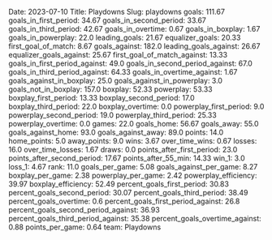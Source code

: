 Date: 2023-07-10
Title: Playdowns
Slug: playdowns
goals: 111.67
goals_in_first_period: 34.67
goals_in_second_period: 33.67
goals_in_third_period: 42.67
goals_in_overtime: 0.67
goals_in_boxplay: 1.67
goals_in_powerplay: 22.0
leading_goals: 21.67
equalizer_goals: 20.33
first_goal_of_match: 8.67
goals_against: 182.0
leading_goals_against: 26.67
equalizer_goals_against: 25.67
first_goal_of_match_against: 13.33
goals_in_first_period_against: 49.0
goals_in_second_period_against: 67.0
goals_in_third_period_against: 64.33
goals_in_overtime_against: 1.67
goals_against_in_boxplay: 25.0
goals_against_in_powerplay: 3.0
goals_not_in_boxplay: 157.0
boxplay: 52.33
powerplay: 53.33
boxplay_first_period: 13.33
boxplay_second_period: 17.0
boxplay_third_period: 22.0
boxplay_overtime: 0.0
powerplay_first_period: 9.0
powerplay_second_period: 19.0
powerplay_third_period: 25.33
powerplay_overtime: 0.0
games: 22.0
goals_home: 56.67
goals_away: 55.0
goals_against_home: 93.0
goals_against_away: 89.0
points: 14.0
home_points: 5.0
away_points: 9.0
wins: 3.67
over_time_wins: 0.67
losses: 16.0
over_time_losses: 1.67
draws: 0.0
points_after_first_period: 23.0
points_after_second_period: 17.67
points_after_55_min: 14.33
win_1: 3.0
loss_1: 4.67
rank: 11.0
goals_per_game: 5.08
goals_against_per_game: 8.27
boxplay_per_game: 2.38
powerplay_per_game: 2.42
powerplay_efficiency: 39.97
boxplay_efficiency: 52.49
percent_goals_first_period: 30.83
percent_goals_second_period: 30.07
percent_goals_third_period: 38.49
percent_goals_overtime: 0.6
percent_goals_first_period_against: 26.8
percent_goals_second_period_against: 36.93
percent_goals_third_period_against: 35.38
percent_goals_overtime_against: 0.88
points_per_game: 0.64
team: Playdowns
